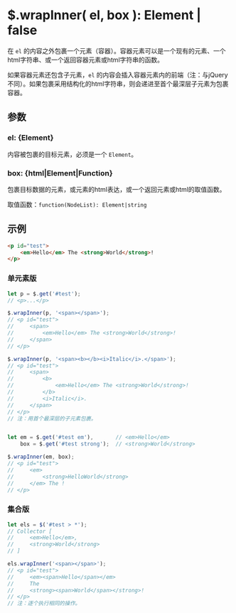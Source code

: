 # $.wrapInner( el, box ): Element | false

在 `el` 的内容之外包裹一个元素（容器）。容器元素可以是一个现有的元素、一个html字符串、或一个返回容器元素或html字符串的函数。

如果容器元素还包含子元素，`el` 的内容会插入容器元素内的前端（注：与jQuery不同）。如果包裹采用结构化的html字符串，则会递进至首个最深层子元素为包裹容器。


## 参数

### el: {Element}

内容被包裹的目标元素，必须是一个 `Element`。


### box: {html|Element|Function}

包裹目标数据的元素，或元素的html表达，或一个返回元素或html的取值函数。

取值函数：`function(NodeList): Element|string`


## 示例

```html
<p id="test">
    <em>Hello</em> The <strong>World</strong>!
</p>
```


### 单元素版

```js
let p = $.get('#test');
// <p>...</p>

$.wrapInner(p, '<span></span>');
// <p id="test">
//     <span>
//         <em>Hello</em> The <strong>World</strong>!
//     </span>
// </p>

$.wrapInner(p, '<span><b></b><i>Italic</i>.</span>');
// <p id="test">
//     <span>
//         <b>
//             <em>Hello</em> The <strong>World</strong>!
//         </b>
//         <i>Italic</i>.
//     </span>
// </p>
// 注：用首个最深层的子元素包裹。


let em = $.get('#test em'),       // <em>Hello</em>
    box = $.get('#test strong');  // <strong>World</strong>

$.wrapInner(em, box);
// <p id="test">
//     <em>
//         <strong>HelloWorld</strong>
//     </em> The !
// </p>
```


### 集合版

```js
let els = $('#test > *');
// Collector [
//     <em>Hello</em>,
//     <strong>World</strong>
// ]

els.wrapInner('<span></span>');
// <p id="test">
//     <em><span>Hello</span></em>
//     The
//     <strong><span>World</span></strong>!
// </p>
// 注：逐个执行相同的操作。
```
